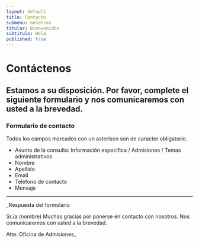 ```yaml
---
layout: default
title: Contacto
submenu: nosotros
titular: Bienvenidos
subtitulo: Hola
published: true
---
```


# Contáctenos

## Estamos a su disposición. Por favor, complete el  siguiente formulario y nos comunicaremos con usted a la brevedad. 

### Formulario de contacto

Todos los campos marcados con un asterisco son de caracter obligatorio.

- Asunto de la consulta: Información específica / Admisiones / 
Temas administrativos
- Nombre
- Apellido
- Email
- Telefono de contacto
- Mensaje

----

_Respuesta del formulario

Sr./a (nombre) Muchas gracias por ponerse en contacto con nosotros. Nos comunicaremos con usted a la brevedad.

Atte. Oficina de Admisiones_